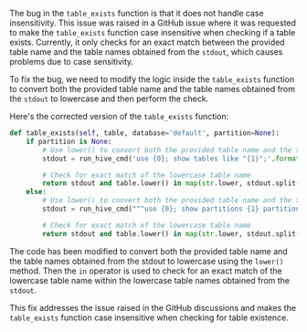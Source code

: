 The bug in the `table_exists` function is that it does not handle case insensitivity. This issue was raised in a GitHub issue where it was requested to make the `table_exists` function case insensitive when checking if a table exists. Currently, it only checks for an exact match between the provided table name and the table names obtained from the `stdout`, which causes problems due to case sensitivity.

To fix the bug, we need to modify the logic inside the `table_exists` function to convert both the provided table name and the table names obtained from the `stdout` to lowercase and then perform the check.

Here's the corrected version of the `table_exists` function:

```python
def table_exists(self, table, database='default', partition=None):
    if partition is None:
        # Use lower() to convert both the provided table name and the table names from the stdout to lowercase
        stdout = run_hive_cmd('use {0}; show tables like "{1}";'.format(database, table.lower()))

        # Check for exact match of the lowercase table name
        return stdout and table.lower() in map(str.lower, stdout.split())
    else:
        # Use lower() to convert both the provided table name and the table names from the stdout to lowercase
        stdout = run_hive_cmd("""use {0}; show partitions {1} partition ({2})""".format(database, table, self.partition_spec(partition))).lower()

        # Check for exact match of the lowercase table name
        return stdout and table.lower() in map(str.lower, stdout.split())
```

The code has been modified to convert both the provided table name and the table names obtained from the stdout to lowercase using the `lower()` method. Then the `in` operator is used to check for an exact match of the lowercase table name within the lowercase table names obtained from the `stdout`.

This fix addresses the issue raised in the GitHub discussions and makes the `table_exists` function case insensitive when checking for table existence.
